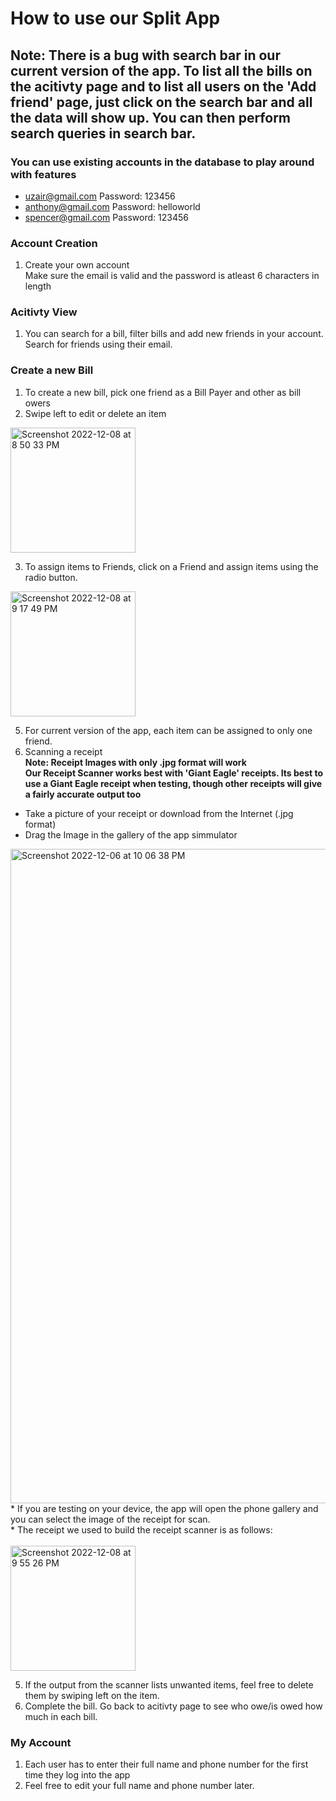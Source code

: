 # How to use our Split App  

## Note: There is a bug with search bar in our current version of the app. To list all the bills on the acitivty page and to list all users on the 'Add friend' page, just click on the search bar and all the data will show up. You can then perform search queries in search bar. 

### You can use existing accounts in the database to play around with features
* uzair@gmail.com
Password: 123456
* anthony@gmail.com Password: helloworld
* spencer@gmail.com Password: 123456

### Account Creation
1. Create your own account <br/>
Make sure the email is valid and the password is atleast 6 characters in length <br/>

### Acitivty View
1. You can search for a bill, filter bills and add new friends in your account. Search for friends using their email.

### Create a new Bill
1. To create a new bill, pick one friend as a Bill Payer and other as bill owers <br/>
2. Swipe left to edit or delete an item <br/>
<img width="200" alt="Screenshot 2022-12-08 at 8 50 33 PM" src="https://user-images.githubusercontent.com/54990502/206608537-276baac7-ca3c-44fa-8f36-fa300f93bd6b.png">

3. To assign items to Friends, click on a Friend and assign items using the radio button. <br/>
<img width="200" alt="Screenshot 2022-12-08 at 9 17 49 PM" src="https://user-images.githubusercontent.com/54990502/206609043-4d7328ae-c77b-4b2a-8aa6-a4d3fb070d6f.png">

5. For current version of the app, each item can be assigned to only one friend. 
6. Scanning a receipt <br/>
<b> Note: Receipt Images with only .jpg format will work </b> <br/>
<b> Our Receipt Scanner works best with 'Giant Eagle' receipts. Its best to use a Giant Eagle receipt when testing, though other receipts will give a fairly accurate output too </b> <br/>
  * Take a picture of your receipt or download from the Internet (.jpg format) 
* Drag the Image in the gallery of the app simmulator 
<img width="1047" alt="Screenshot 2022-12-06 at 10 06 38 PM" src="https://user-images.githubusercontent.com/54990502/206078553-2fc57d8e-34b1-41bf-8679-9908287baa2a.png"> 
  <br/>
* If you are testing on your device, the app will open the phone gallery and you can select the image of the receipt for scan. <br/>
* The receipt we used to build the receipt scanner is as follows: <br/>
<br/>
<img width="200" alt="Screenshot 2022-12-08 at 9 55 26 PM" src="https://user-images.githubusercontent.com/54990502/206614590-4012f173-9273-4e2e-9386-4cf844cc791c.png">

5. If the output from the scanner lists unwanted items, feel free to delete them by swiping left on the item.
6. Complete the bill. Go back to acitivty page to see who owe/is owed how much in each bill. <br/>
  
### My Account
1. Each user has to enter their full name and phone number for the first time they log into the app
2. Feel free to edit your full name and phone number later.


